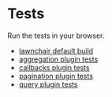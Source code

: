 Tests
=====

Run the tests in your browser.

- [lawnchair default build](tests/test)
- [aggregation plugin tests](tests/test/plugin/aggregation.html)
- [callbacks plugin tests](tests/test/plugin/callbacks.html)
- [pagination plugin tests](tests/test/plugin/pagination.html)
- [query plugin tests](tests/test/plugin/query.html)
